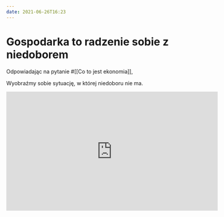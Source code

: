 ```yaml
---
date: 2021-06-26T16:23
---
```


# Gospodarka to radzenie sobie z niedoborem

Odpowiadając na pytanie #[[Co to jest ekonomia]], 

Wyobraźmy sobie sytuację, w której niedoboru nie ma. 

<iframe width="560" height="315" src="https://www.youtube.com/embed/jyMYKWIAR5s?controls=0" title="YouTube video player" frameborder="0" allow="accelerometer; autoplay; clipboard-write; encrypted-media; gyroscope; picture-in-picture" allowfullscreen></iframe>

